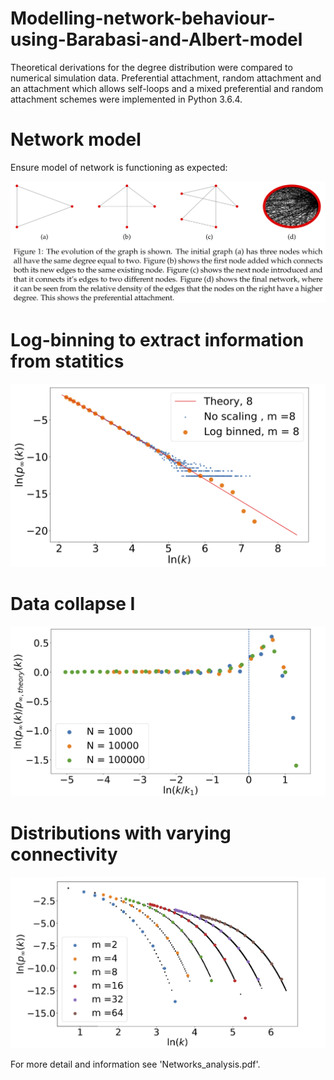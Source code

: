 # Modelling-network-behaviour-using-Barabasi-and-Albert-model

Theoretical derivations for the degree distribution were compared to numerical simulation data. Preferential attachment, random attachment and an attachment which allows self-loops and a mixed preferential and random attachment schemes were implemented in Python 3.6.4.

# Network model

Ensure model of network is functioning as expected:

![alt text](https://github.com/mhal1/Modelling-network-behaviour-using-Barabasi-and-Albert-model/blob/mhal1-patch-1/visualrep.png?raw=true)

# Log-binning to extract information from statitics

![alt text](https://github.com/mhal1/Modelling-network-behaviour-using-Barabasi-and-Albert-model/blob/mhal1-patch-1/logbinned.png?raw=true)

# Data collapse I

![alt text](https://github.com/mhal1/Modelling-network-behaviour-using-Barabasi-and-Albert-model/blob/mhal1-patch-1/datacollapse.png?raw=true)

# Distributions with varying connectivity

![alt text](https://github.com/mhal1/Modelling-network-behaviour-using-Barabasi-and-Albert-model/blob/mhal1-patch-1/m.png?raw=true)

For more detail and information see 'Networks_analysis.pdf'.
